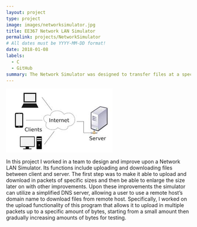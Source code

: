 ```yaml
---
layout: project
type: project
image: images/networksimulator.jpg
title: EE367 Network LAN Simulator 
permalink: projects/NetworkSimulator
# All dates must be YYYY-MM-DD format!
date: 2018-01-08
labels:
  - C
  - GitHub
summary: The Network Simulator was designed to transfer files at a specific amount of bytes from client to server and vice versa utilizing different tools and methods.
---
```

<img class="ui medium right floated rounded image" src="../images/serverclient.jpg">

In this project I worked in a team to design and improve upon a Network LAN Simulator. Its functions include uploading and downloading files between client and server. The first step was to make it able to upload and download in packets of specific sizes and then be able to enlarge the size later on with other improvements. Upon these improvements the simulator can utilize a simplified DNS server, allowing a user to use a remote host’s domain name to download files from remote host. Specifically, I worked on the upload functionality of this program that allows it to upload in multiple packets up to a specific amount of bytes, starting from a small amount then gradually increasing amounts of bytes for testing.
